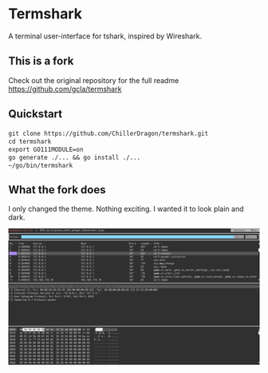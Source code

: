 # Termshark
A terminal user-interface for tshark, inspired by Wireshark.

## This is a fork

Check out the original repository for the full readme https://github.com/gcla/termshark

## Quickstart

```
git clone https://github.com/ChillerDragon/termshark.git
cd termshark
export GO111MODULE=on
go generate ./... && go install ./...
~/go/bin/termshark
```

## What the fork does

I only changed the theme. Nothing exciting. I wanted it to look plain and dark.

![chiller theme](./docs/chiller.png)
